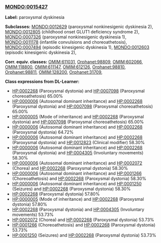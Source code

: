 
### [MONDO:0015427](http://purl.obolibrary.org/obo/MONDO_0015427)
**Label:** paroxysmal dyskinesia

**Subclasses:** [MONDO:0012629](http://purl.obolibrary.org/obo/MONDO_0012629) (paroxysmal nonkinesigenic dyskinesia 2), [MONDO:0012805](http://purl.obolibrary.org/obo/MONDO_0012805) (childhood onset GLUT1 deficiency syndrome 2), [MONDO:0007326](http://purl.obolibrary.org/obo/MONDO_0007326) (paroxysmal nonkinesigenic dyskinesia 1), [MONDO:0011178](http://purl.obolibrary.org/obo/MONDO_0011178) (infantile convulsions and choreoathetosis), [MONDO:0007494](http://purl.obolibrary.org/obo/MONDO_0007494) (episodic kinesigenic dyskinesia 1), [MONDO:0012603](http://purl.obolibrary.org/obo/MONDO_0012603) (episodic kinesigenic dyskinesia 2), 

**Corr. equiv. classes:** [OMIM:611031](http://purl.obolibrary.org/obo/OMIM_611031), [Orphanet:98809](http://www.orpha.net/ORDO/Orphanet_98809), [OMIM:602066](http://purl.obolibrary.org/obo/OMIM_602066), [OMIM:118800](http://purl.obolibrary.org/obo/OMIM_118800), [OMIM:611147](http://purl.obolibrary.org/obo/OMIM_611147), [OMIM:612126](http://purl.obolibrary.org/obo/OMIM_612126), [Orphanet:98810](http://www.orpha.net/ORDO/Orphanet_98810), [Orphanet:98811](http://www.orpha.net/ORDO/Orphanet_98811), [OMIM:128200](http://purl.obolibrary.org/obo/OMIM_128200), [Orphanet:31709](http://www.orpha.net/ORDO/Orphanet_31709), 

**Class expressions from DL-Learner:**

- [HP:0002268](http://purl.obolibrary.org/obo/HP_0002268) (Paroxysmal dystonia) and [HP:0007098](http://purl.obolibrary.org/obo/HP_0007098) (Paroxysmal choreoathetosis) 65.00%
- [HP:0000006](http://purl.obolibrary.org/obo/HP_0000006) (Autosomal dominant inheritance) and [HP:0002268](http://purl.obolibrary.org/obo/HP_0002268) (Paroxysmal dystonia) and [HP:0007098](http://purl.obolibrary.org/obo/HP_0007098) (Paroxysmal choreoathetosis) 65.00%
- [HP:0000005](http://purl.obolibrary.org/obo/HP_0000005) (Mode of inheritance) and [HP:0002268](http://purl.obolibrary.org/obo/HP_0002268) (Paroxysmal dystonia) and [HP:0007098](http://purl.obolibrary.org/obo/HP_0007098) (Paroxysmal choreoathetosis) 65.00%
- [HP:0000006](http://purl.obolibrary.org/obo/HP_0000006) (Autosomal dominant inheritance) and [HP:0002268](http://purl.obolibrary.org/obo/HP_0002268) (Paroxysmal dystonia) 64.72%
- [HP:0000006](http://purl.obolibrary.org/obo/HP_0000006) (Autosomal dominant inheritance) and [HP:0002268](http://purl.obolibrary.org/obo/HP_0002268) (Paroxysmal dystonia) and [HP:0012823](http://purl.obolibrary.org/obo/HP_0012823) (Clinical modifier) 58.30%
- [HP:0000006](http://purl.obolibrary.org/obo/HP_0000006) (Autosomal dominant inheritance) and [HP:0002268](http://purl.obolibrary.org/obo/HP_0002268) (Paroxysmal dystonia) and [HP:0004305](http://purl.obolibrary.org/obo/HP_0004305) (Involuntary movements) 58.30%
- [HP:0000006](http://purl.obolibrary.org/obo/HP_0000006) (Autosomal dominant inheritance) and [HP:0002072](http://purl.obolibrary.org/obo/HP_0002072) (Chorea) and [HP:0002268](http://purl.obolibrary.org/obo/HP_0002268) (Paroxysmal dystonia) 58.30%
- [HP:0000006](http://purl.obolibrary.org/obo/HP_0000006) (Autosomal dominant inheritance) and [HP:0001266](http://purl.obolibrary.org/obo/HP_0001266) (Choreoathetosis) and [HP:0002268](http://purl.obolibrary.org/obo/HP_0002268) (Paroxysmal dystonia) 58.30%
- [HP:0000006](http://purl.obolibrary.org/obo/HP_0000006) (Autosomal dominant inheritance) and [HP:0001250](http://purl.obolibrary.org/obo/HP_0001250) (Seizures) and [HP:0002268](http://purl.obolibrary.org/obo/HP_0002268) (Paroxysmal dystonia) 58.30%
- [HP:0002268](http://purl.obolibrary.org/obo/HP_0002268) (Paroxysmal dystonia) 57.80%
- [HP:0000005](http://purl.obolibrary.org/obo/HP_0000005) (Mode of inheritance) and [HP:0002268](http://purl.obolibrary.org/obo/HP_0002268) (Paroxysmal dystonia) 57.80%
- [HP:0002268](http://purl.obolibrary.org/obo/HP_0002268) (Paroxysmal dystonia) and [HP:0004305](http://purl.obolibrary.org/obo/HP_0004305) (Involuntary movements) 53.73%
- [HP:0002072](http://purl.obolibrary.org/obo/HP_0002072) (Chorea) and [HP:0002268](http://purl.obolibrary.org/obo/HP_0002268) (Paroxysmal dystonia) 53.73%
- [HP:0001266](http://purl.obolibrary.org/obo/HP_0001266) (Choreoathetosis) and [HP:0002268](http://purl.obolibrary.org/obo/HP_0002268) (Paroxysmal dystonia) 53.73%
- [HP:0001250](http://purl.obolibrary.org/obo/HP_0001250) (Seizures) and [HP:0002268](http://purl.obolibrary.org/obo/HP_0002268) (Paroxysmal dystonia) 53.73%


